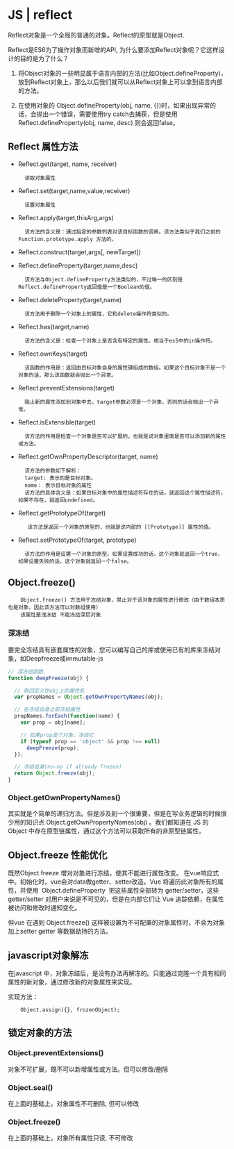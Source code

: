 # JS | reflect

Reflect对象是一个全局的普通的对象。Reflect的原型就是Object.

Reflect是ES6为了操作对象而新增的API, 为什么要添加Reflect对象呢？它这样设计的目的是为了什么？

1. 将Object对象的一些明显属于语言内部的方法(比如Object.defineProperty)，放到Reflect对象上，那么以后我们就可以从Reflect对象上可以拿到语言内部的方法。

2. 在使用对象的 Object.defineProperty(obj, name, {})时，如果出现异常的话，会抛出一个错误，需要使用try catch去捕获，但是使用 Reflect.defineProperty(obj, name, desc) 则会返回false。

## Reflect 属性方法
+ Reflect.get(target, name, receiver)

        读取对象属性

+ Reflect.set(target,name,value,receiver)
        
        设置对象属性

+ Reflect.apply(target,thisArg,args)
        
        该方法的含义是：通过指定的参数列表对该目标函数的调用。该方法类似于我们之前的 Function.prototype.apply 方法的。

+ Reflect.construct(target,args[, newTarget])
+ Reflect.defineProperty(target,name,desc)

        该方法与Object.defineProperty方法类似的，不过唯一的区别是 Reflect.defineProperty返回值是一个Boolean的值。

+ Reflect.deleteProperty(target,name)

        该方法用于删除一个对象上的属性，它和delete操作符类似的。

+ Reflect.has(target,name)

        该方法的含义是：检查一个对象上是否含有特定的属性。相当于es5中的in操作符。

+ Reflect.ownKeys(target)

        该函数的作用是：返回由目标对象自身的属性键组成的数组。如果这个目标对象不是一个对象的话，那么该函数就会抛出一个异常。

+ Reflect.preventExtensions(target)

        阻止新的属性添加到对象中去。target参数必须是一个对象，否则的话会抛出一个异常。

+ Reflect.isExtensible(target)

        该方法的作用是检查一个对象是否可以扩展的，也就是说对象里面是否可以添加新的属性或方法。

+ Reflect.getOwnPropertyDescriptor(target, name)

        该方法的参数如下解析：
        target: 表示的是目标对象。
        name： 表示目标对象的属性
        该方法的具体含义是：如果目标对象中的属性描述符存在的话，就返回这个属性描述符，如果不存在，就返回undefined。

+ Reflect.getPrototypeOf(target)

         该方法是返回一个对象的原型的，也就是说内部的 [[Prototype]] 属性的值。

+ Reflect.setPrototypeOf(target, prototype)

        该方法的作用是设置一个对象的原型。如果设置成功的话，这个对象就返回一个true，如果设置失败的话，这个对象就返回一个false。

## Object.freeze()

        Object.freeze() 方法用于冻结对象，禁止对于该对象的属性进行修改（由于数组本质也是对象，因此该方法可以对数组使用）
        该属性是浅冻结 不能冻结深层对象


### 深冻结

要完全冻结具有嵌套属性的对象，您可以编写自己的库或使用已有的库来冻结对象，如Deepfreeze或immutable-js

```javascript
// 深冻结函数.
function deepFreeze(obj) {

  // 取回定义在obj上的属性名
  var propNames = Object.getOwnPropertyNames(obj);

  // 在冻结自身之前冻结属性
  propNames.forEach(function(name) {
    var prop = obj[name];

    // 如果prop是个对象，冻结它
    if (typeof prop == 'object' && prop !== null)
      deepFreeze(prop);
  });

  // 冻结自身(no-op if already frozen)
  return Object.freeze(obj);
}

```
### Object.getOwnPropertyNames()
其实就是个简单的递归方法。但是涉及到一个很重要，但是在写业务逻辑的时候很少用的知识点 Object.getOwnPropertyNames(obj) 。我们都知道在 JS 的 Object 中存在原型链属性，通过这个方法可以获取所有的非原型链属性。

## Object.freeze 性能优化
既然Object.freeze 增对对象进行冻结，使其不能进行属性改变。
在vue响应式中。初始化时，vue会对data做getter、setter改造。Vue 将遍历此对象所有的属性，并使用  Object.defineProperty  把这些属性全部转为 getter/setter，这些 getter/setter 对用户来说是不可见的，但是在内部它们让 Vue 追踪依赖，在属性被访问和修改时通知变化。

但vue 在遇到 Object.freeze() 这样被设置为不可配置的对象属性时，不会为对象加上setter getter 等数据劫持的方法。

## javascript对象解冻
在javascript 中，对象冻结后，是没有办法再解冻的。只能通过克隆一个具有相同属性的新对象，通过修改新的对象属性来实现。

实现方法：
```
    Object.assign({}, frozenObject);

```

## 锁定对象的方法
### Object.preventExtensions()

对象不可扩展，既不可以新增属性或方法。但可以修改/删除

### Object.seal()

在上面的基础上，对象属性不可删除, 但可以修改

### Object.freeze()

 在上面的基础上，对象所有属性只读, 不可修改